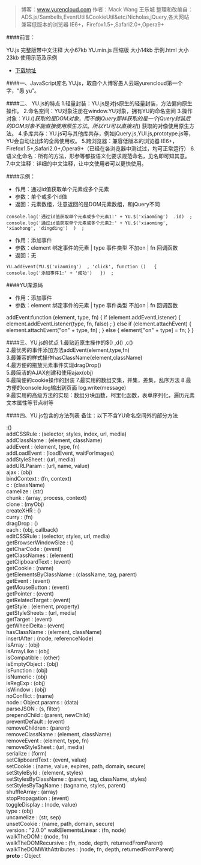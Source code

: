 
>博客：www.yurencloud.com
>作者：Mack Wang 王乐城
>整理和改编自：ADS.js/Sambells,EventUtil&CookieUtil&etc/Nicholas,jQuery,各大网站
>兼容低版本的浏览器 IE6+，Firefox1.5+,Safari2.0+,Opera9+


####前言：

YU.js 完整版带中文注释 大小67kb
YU.min.js 压缩版 大小14kb
示例.html 大小23kb 使用示范及示例 
- [下载地址](https://github.com/mack-wang/yurencloud/blob/master/study/AdvancEDDOMScripting/dist/)  


####一、JavaScript库名
YU.js，取自个人博客愚人云端yurencloud第一个字，“愚 yu”。

####二、 YU.js的特点
1.轻量封装：YU.js是对js原生的轻量封装，方法偏向原生操作。
2.命名空间：YU对象注册在window.YU对象，拥有YU的命名空间
3.操作对象：YU.$()  获取的是DOM对象，而不像jQuery那样获取的是一个jQuery封装后的DOM对象不能直接使用原生方法。所以YU可以直接对$()  获取的对像使用原生方法。
4.多库共存：YU.js可与其他库共存，例如jQuery.js,YUI.js,prototype.js等，YU会自动让出$的全局使用权。
5.跨浏览器：兼容低版本的浏览器 IE6+，Firefox1.5+,Safari2.0+,Opera9+（已经在各浏览器中测试过，均可正常运行）
6.语义化命名：所有的方法，形参等都按语义化要求规范命名，见名即可知其意。
7.中文注释：详细的中文注释，让中文使用者可以更快使用。

####示例：

 * 作用：通过id值获取单个元素或多个元素
 * 参数：单个或多个id值
 * 返回：元素数组，注意返回的是DOM元素数组，和jQuery不同  
 
`console.log('通过id值获取单个元素或多个元素1:' + YU.$('xiaoming')  .id)  ;
 console.log('通过id值获取单个元素或多个元素2:' + YU.$('xiaoming', 'xiaohong', 'dingding')  )  ;`


 * 作用：添加事件
 * 参数：element 绑定事件的元素 | type 事件类型 不加on | fn 回调函数
 * 返回：无  
 
`YU.addEvent(YU.$('xiaoming')  , 'click', function ()   {
     console.log('添加事件1:' + '成功')  
 })  ;`

####YU库源码


 * 作用：添加事件
 * 参数：element 绑定事件的元素 | type 事件类型 不加on | fn 回调函数

addEvent:function (element, type, fn)   {
    if (element.addEventListener)   {
        element.addEventListener(type, fn, false)  ;
    } else if (element.attachEvent)   {
        element.attachEvent("on" + type, fn)  ;
    } else {
        element["on" + type] = fn;
    }
}


####三、YU.js的优点
1.最贴近原生操作的$()  ,d()  ,c()  
2.最优秀的事件添加方法addEvent(element,type,fn)  
3.最兼容的样式操作hasClassName(element,className)  
4.最方便的拖放元素事件实现dragDrop()  
5.最简洁的AJAX创建和使用ajax(obj)  
6.最简便的cookie操作的封装
7.最实用的数组交集，并集，差集，乱序方法
8.最方便的console.log输出到页面 log.write(message)  
9.最实用的高级方法的实现：数组分块函数，柯里化函数，表单序列化，遍历元素文本属性等节点树等

####四、YU.js包含的方法列表
备注：以下不含YU命名空间外的部分方法


$:$()    
addCSSRule : (selector, styles, index, url, media)      
addClassName : (element, className)    
addEvent : (element, type, fn)    
addLoadEvent : (loadEvent, waitForImages)    
addStyleSheet : (url, media)    
addURLParam : (url, name, value)    
ajax : (obj)    
bindContext : (fn, context)    
c : (className)    
camelize : (str)    
chunk : (array, process, context)    
clone : (myObj)    
createXHR : ()    
curry : (fn)    
dragDrop : ()    
each : (obj, callback)    
editCSSRule : (selector, styles, url, media)    
getBrowserWindowSize : ()    
getCharCode : (event)    
getClassNames : (element)    
getClipboardText : (event)    
getCookie : (name)    
getElementsByClassName : (className, tag, parent)    
getEvent : (event)    
getMouseButton : (event)    
getPointer : (event)  
getRelatedTarget : (event)  
getStyle : (element, property)  
getStyleSheets : (url, media)  
getTarget : (event)  
getWheelDelta : (event)  
hasClassName : (element, className)  
insertAfter : (node, referenceNode)  
isArray : (obj)  
isArrayLike : (obj)  
isCompatible : (other)  
isEmptyObject : (obj)  
isFunction : (obj)  
isNumeric : (obj)  
isRegExp : (obj)  
isWindow : (obj)  
noConflict : (name)  
node : Object
params : (data)  
parseJSON : (s, filter)  
prependChild : (parent, newChild)  
preventDefault : (event)  
removeChildren : (parent)  
removeClassName : (element, className)  
removeEvent : (element, type, fn)  
removeStyleSheet : (url, media)  
serialize : (form)  
setClipboardText : (event, value)  
setCookie : (name, value, expires, path, domain, secure)  
setStyleById : (element, styles)  
setStylesByClassName : (parent, tag, className, styles)  
setStylesByTagName : (tagname, styles, parent)  
shuffleArray : (array)  
stopPropagation : (event)  
toggleDisplay : (node, value)  
type : (obj)  
uncamelize : (str, sep)  
unsetCookie : (name, path, domain, secure)  
version : "2.0.0"
walkElementsLinear : (fn, node)  
walkTheDOM : (node, fn)  
walkTheDOMRecursive : (fn, node, depth, returnedFromParent)  
walkTheDOMWithAttributes : (node, fn, depth, returnedFromParent)  
__proto__ : Object
